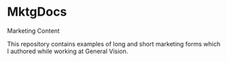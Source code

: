 # MktgDocs
Marketing Content

This repository contains examples of long and short marketing forms which I authored while working at General Vision.

